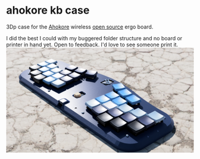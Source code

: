 # ahokore kb case
 3Dp case for the [Ahokore](https://store.dez.li/product/ahokore) wireless [open source](https://github.com/dezlidezlidezli/ahokore) ergo board. 
 
 I did the best I could with my buggered folder structure and no board or printer in hand yet. Open to feedback. I'd love to see someone print it.
![Render](https://raw.githubusercontent.com/kaz3304/ahokore-kb-case/main/ahokaz.PNG)
